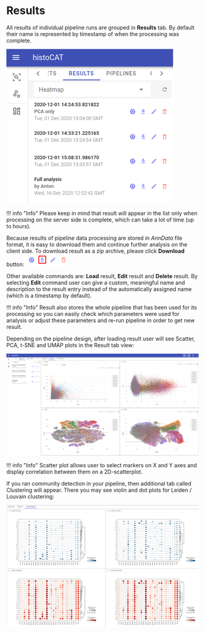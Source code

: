 # Results

All results of individual pipeline runs are grouped in **Results** tab. By default their name is represented by timestamp of when the processing was complete.

![Results list](../assets/results-list-view.png)

!!! info "Info"
    Please keep in mind that result will appear in the list only when processing on the server side is complete, which can take a lot of time (up to hours).

Because results of pipeline data processing are stored in _AnnData_ file format, it is easy to download them and continue further analysis on the client side. To download result as a zip archive, please click **Download** button: ![](../assets/result-download-button.png) 

Other available commands are: **Load** result, **Edit** result and **Delete** result. By selecting **Edit** command user can give a custom, meaningful name and description to the result entry instead of the automatically assigned name (which is a timestamp by default).

!!! info "Info"
    Result also stores the whole pipeline that has been used for its processing so you can easily check which parameters were used for analysis or adjust these parameters and re-run pipeline in order to get new result.

Depending on the pipeline design, after loading result user will see Scatter, PCA, t-SNE and UMAP plots in the Result tab view:

![Result tab view](../assets/result-view.png)

!!! info "Info"
    Scatter plot allows user to select markers on X and Y axes and display correlation between them on a 2D-scatterplot.

If you ran community detection in your pipeline, then additional tab called Clustering will appear. There you may see violin and dot plots for Leiden / Louvain clustering:

![](../assets/clustering-view.png)

